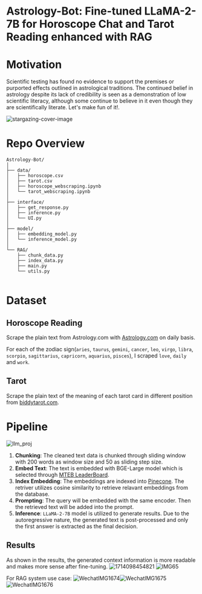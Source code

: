 # Astrology-Bot: Fine-tuned LLaMA-2-7B for Horoscope Chat and Tarot Reading enhanced with RAG

# Motivation

Scientific testing has found no evidence to support the premises or purported effects outlined in astrological traditions. The continued belief in astrology despite its lack of credibility is seen as a demonstration of low scientific literacy, although some continue to believe in it even though they are scientifically literate. Let's make fun of it!.

![stargazing-cover-image](https://github.com/nogibjj/astrology-bot/assets/112578026/b01cce31-4680-4f1c-b7c3-0a5430f1a407)



# Repo Overview
```
Astrology-Bot/
│
├── data/                                 
│   ├── horoscope.csv 
│   ├── tarot.csv
│   ├── horoscope_webscraping.ipynb
│   └── tarot_webscraping.ipynb            
│
├── interface/                            
│   ├── get_response.py                   
│   ├── inference.py                      
│   └── UI.py                             
│
├── model/                                
│   ├── embedding_model.py                
│   └── inference_model.py               
│
└── RAG/
    ├── chunk_data.py                     
    ├── index_data.py                     
    ├── main.py                           
    └── utils.py                          


```
# Dataset

## Horoscope Reading

Scrape the plain text from Astrology.com with [Astrology.com](https://www.astrology.com/horoscope/daily.html) on daily basis. 

For each of the zodiac sign(`aries`, `taurus`, `gemini`, `cancer`, `leo`, `virgo`, `libra`, `scorpio`, `sagittarius`, `capricorn`, `aquarius`, `pisces`), I scraped `love`, `daily` and `work`.

## Tarot

Scrape the plain text of the meaning of each tarot card in different position from [biddytarot.com]([https://biddytarot.com/tarot-card-meanings/]). 

# Pipeline 
![llm_proj](https://github.com/nogibjj/astrology-bot/assets/112578026/149fa148-3ab6-465a-88da-49759fd7271c)


1. **Chunking**: The cleaned text data is chunked through sliding window with 200 words as window size and 50 as sliding step size.
2. **Embed Text**: The text is embedded with BGE-Large model which is selected through [MTEB LeaderBoard](https://huggingface.co/spaces/mteb/leaderboard).
3. **Index Embedding**: The embeddings are indexed into [Pinecone](https://www.pinecone.io/). The retriver utilizes cosine similarity to retrieve relavant embeddings from the database.
4. **Prompting**: The query will be embedded with the same encoder. Then the retrieved text will be added into the prompt.
5. **Inference**: ``LLaMA-2-7B`` model is utilized to generate results. Due to the autoregressive nature, the generated text is post-processed and only the first answer is extracted as the final decision.

## Results
As shown in the results, the generated context information is more readable and makes more sense after fine-tuning.
![1714098454821](https://github.com/nogibjj/astrology-bot/assets/112578026/86beb412-998f-4856-930f-8f12a9b112d6) ![IMG65](https://github.com/nogibjj/astrology-bot/assets/112578026/c97d3abe-db34-41f1-bbed-8ba633bfc1b5)

For RAG system use case: 
![WechatIMG1674](https://github.com/nogibjj/astrology-bot/assets/112578026/d2e61752-ecd3-4dc0-a5ad-b801049949bb)![WechatIMG1675](https://github.com/nogibjj/astrology-bot/assets/112578026/b1fcfc56-4ba0-4986-a50e-bbd4243d158b)![WechatIMG1676](https://github.com/nogibjj/astrology-bot/assets/112578026/d6fee23a-0a94-4139-ba6c-c121c79706f7)






